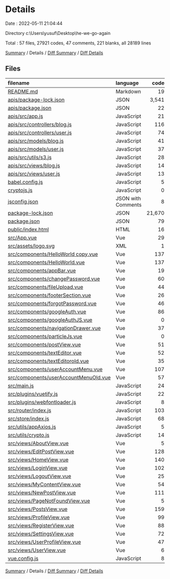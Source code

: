 # Details

Date : 2022-05-11 21:04:44

Directory c:\Users\yusuf\Desktop\he-we-go-again

Total : 57 files,  27921 codes, 47 comments, 221 blanks, all 28189 lines

[Summary](results.md) / Details / [Diff Summary](diff.md) / [Diff Details](diff-details.md)

## Files
| filename | language | code | comment | blank | total |
| :--- | :--- | ---: | ---: | ---: | ---: |
| [README.md](/README.md) | Markdown | 19 | 0 | 6 | 25 |
| [apis/package-lock.json](/apis/package-lock.json) | JSON | 3,541 | 0 | 1 | 3,542 |
| [apis/package.json](/apis/package.json) | JSON | 22 | 0 | 1 | 23 |
| [apis/src/app.js](/apis/src/app.js) | JavaScript | 21 | 2 | 5 | 28 |
| [apis/src/controllers/blog.js](/apis/src/controllers/blog.js) | JavaScript | 116 | 0 | 9 | 125 |
| [apis/src/controllers/user.js](/apis/src/controllers/user.js) | JavaScript | 74 | 0 | 7 | 81 |
| [apis/src/models/blog.js](/apis/src/models/blog.js) | JavaScript | 41 | 2 | 3 | 46 |
| [apis/src/models/user.js](/apis/src/models/user.js) | JavaScript | 37 | 3 | 1 | 41 |
| [apis/src/utils/s3.js](/apis/src/utils/s3.js) | JavaScript | 28 | 9 | 6 | 43 |
| [apis/src/views/blog.js](/apis/src/views/blog.js) | JavaScript | 14 | 2 | 12 | 28 |
| [apis/src/views/user.js](/apis/src/views/user.js) | JavaScript | 13 | 0 | 3 | 16 |
| [babel.config.js](/babel.config.js) | JavaScript | 5 | 0 | 1 | 6 |
| [cryptojs.js](/cryptojs.js) | JavaScript | 0 | 0 | 1 | 1 |
| [jsconfig.json](/jsconfig.json) | JSON with Comments | 8 | 12 | 0 | 20 |
| [package-lock.json](/package-lock.json) | JSON | 21,670 | 0 | 1 | 21,671 |
| [package.json](/package.json) | JSON | 79 | 0 | 1 | 80 |
| [public/index.html](/public/index.html) | HTML | 16 | 1 | 1 | 18 |
| [src/App.vue](/src/App.vue) | Vue | 29 | 1 | 5 | 35 |
| [src/assets/logo.svg](/src/assets/logo.svg) | XML | 1 | 0 | 1 | 2 |
| [src/components/HelloWorld copy.vue](/src/components/HelloWorld%20copy.vue) | Vue | 137 | 0 | 13 | 150 |
| [src/components/HelloWorld.vue](/src/components/HelloWorld.vue) | Vue | 137 | 0 | 13 | 150 |
| [src/components/appBar.vue](/src/components/appBar.vue) | Vue | 19 | 0 | 2 | 21 |
| [src/components/changePassword.vue](/src/components/changePassword.vue) | Vue | 60 | 0 | 2 | 62 |
| [src/components/fileUpload.vue](/src/components/fileUpload.vue) | Vue | 44 | 0 | 3 | 47 |
| [src/components/footerSection.vue](/src/components/footerSection.vue) | Vue | 26 | 0 | 3 | 29 |
| [src/components/forgotPassword.vue](/src/components/forgotPassword.vue) | Vue | 46 | 0 | 4 | 50 |
| [src/components/googleAuth.vue](/src/components/googleAuth.vue) | Vue | 86 | 0 | 9 | 95 |
| [src/components/googleAuthJS.vue](/src/components/googleAuthJS.vue) | Vue | 0 | 0 | 2 | 2 |
| [src/components/navigationDrawer.vue](/src/components/navigationDrawer.vue) | Vue | 37 | 0 | 2 | 39 |
| [src/components/particleJs.vue](/src/components/particleJs.vue) | Vue | 0 | 0 | 1 | 1 |
| [src/components/postView.vue](/src/components/postView.vue) | Vue | 51 | 0 | 1 | 52 |
| [src/components/textEditor.vue](/src/components/textEditor.vue) | Vue | 52 | 1 | 4 | 57 |
| [src/components/textEditorold.vue](/src/components/textEditorold.vue) | Vue | 35 | 0 | 2 | 37 |
| [src/components/userAccountMenu.vue](/src/components/userAccountMenu.vue) | Vue | 107 | 0 | 9 | 116 |
| [src/components/userAccountMenuOld.vue](/src/components/userAccountMenuOld.vue) | Vue | 57 | 0 | 5 | 62 |
| [src/main.js](/src/main.js) | JavaScript | 24 | 0 | 5 | 29 |
| [src/plugins/vuetify.js](/src/plugins/vuetify.js) | JavaScript | 22 | 3 | 3 | 28 |
| [src/plugins/webfontloader.js](/src/plugins/webfontloader.js) | JavaScript | 8 | 5 | 3 | 16 |
| [src/router/index.js](/src/router/index.js) | JavaScript | 103 | 0 | 4 | 107 |
| [src/store/index.js](/src/store/index.js) | JavaScript | 68 | 0 | 4 | 72 |
| [src/utils/appAxios.js](/src/utils/appAxios.js) | JavaScript | 5 | 0 | 3 | 8 |
| [src/utils/crypto.js](/src/utils/crypto.js) | JavaScript | 14 | 0 | 4 | 18 |
| [src/views/AboutView.vue](/src/views/AboutView.vue) | Vue | 5 | 0 | 1 | 6 |
| [src/views/EditPostView.vue](/src/views/EditPostView.vue) | Vue | 128 | 0 | 6 | 134 |
| [src/views/HomeView.vue](/src/views/HomeView.vue) | Vue | 140 | 0 | 7 | 147 |
| [src/views/LoginView.vue](/src/views/LoginView.vue) | Vue | 102 | 5 | 5 | 112 |
| [src/views/LogoutView.vue](/src/views/LogoutView.vue) | Vue | 25 | 0 | 3 | 28 |
| [src/views/MyContentView.vue](/src/views/MyContentView.vue) | Vue | 54 | 0 | 4 | 58 |
| [src/views/NewPostView.vue](/src/views/NewPostView.vue) | Vue | 111 | 0 | 4 | 115 |
| [src/views/PageNotFoundView.vue](/src/views/PageNotFoundView.vue) | Vue | 5 | 0 | 1 | 6 |
| [src/views/PostsView.vue](/src/views/PostsView.vue) | Vue | 159 | 0 | 7 | 166 |
| [src/views/ProfileView.vue](/src/views/ProfileView.vue) | Vue | 99 | 0 | 6 | 105 |
| [src/views/RegisterView.vue](/src/views/RegisterView.vue) | Vue | 88 | 0 | 2 | 90 |
| [src/views/SettingsView.vue](/src/views/SettingsView.vue) | Vue | 72 | 0 | 3 | 75 |
| [src/views/UserProfileView.vue](/src/views/UserProfileView.vue) | Vue | 47 | 0 | 2 | 49 |
| [src/views/UserView.vue](/src/views/UserView.vue) | Vue | 6 | 0 | 2 | 8 |
| [vue.config.js](/vue.config.js) | JavaScript | 8 | 1 | 2 | 11 |

[Summary](results.md) / Details / [Diff Summary](diff.md) / [Diff Details](diff-details.md)